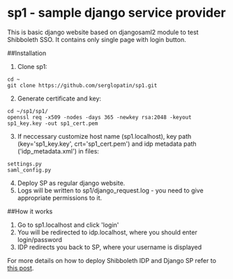 # sp1 - sample django service provider

This is basic django website based on djangosaml2 module to test Shibboleth SSO. It contains only single page with login button.

##Installation
1. Clone sp1:
```
cd ~
git clone https://github.com/serglopatin/sp1.git
```
2. Generate certificate and key:
```
cd ~/sp1/sp1/
openssl req -x509 -nodes -days 365 -newkey rsa:2048 -keyout sp1_key.key -out sp1_cert.pem
```
3. If neccessary customize host name (sp1.localhost), key path (key='sp1_key.key', crt='sp1_cert.pem') and idp metadata path ('idp_metadata.xml') in files:
```
settings.py
saml_config.py
```
4. Deploy SP as regular django website.
5. Logs will be written to sp1/django_request.log - you need to give appropriate permissions to it.

##How it works
1. Go to sp1.localhost and click 'login'
2. You will be redirected to idp.localhost, where you should enter login/password
3. IDP redirects you back to SP, where your username is displayed

For more details on how to deploy Shibboleth IDP and Django SP refer to [this post](http://codeinpython.blogspot.com/2015/11/how-to-setup-shibboleth-identity.html).
